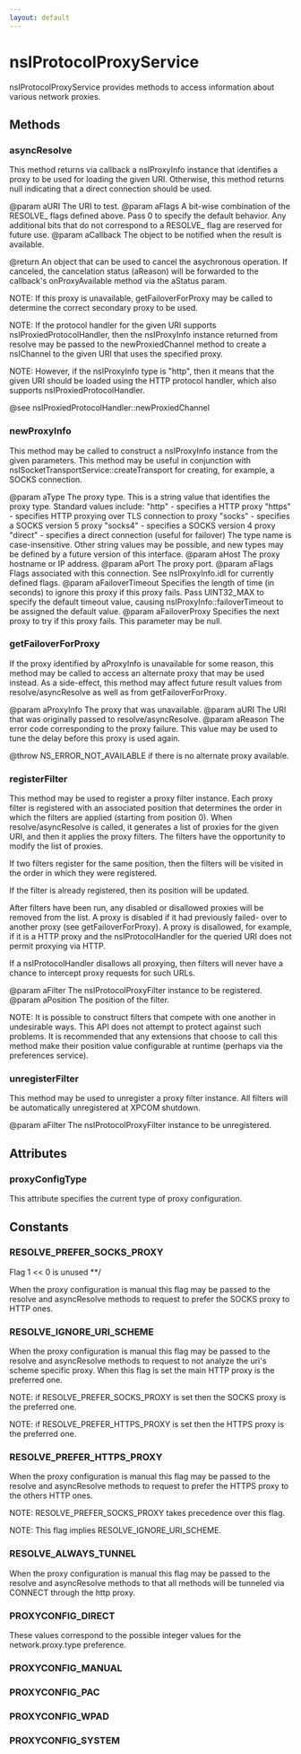 ```yaml
---
layout: default
---
```


# nsIProtocolProxyService #

nsIProtocolProxyService provides methods to access information about
various network proxies.


## Methods ##

### asyncResolve ###

This method returns via callback a nsIProxyInfo instance that identifies
a proxy to be used for loading the given URI.  Otherwise, this method returns
null indicating that a direct connection should be used.

@param aURI
       The URI to test.
@param aFlags
       A bit-wise combination of the RESOLVE_ flags defined above.  Pass
       0 to specify the default behavior.  Any additional bits that do
       not correspond to a RESOLVE_ flag are reserved for future use.
@param aCallback
       The object to be notified when the result is available.

@return An object that can be used to cancel the asychronous operation.
        If canceled, the cancelation status (aReason) will be forwarded
        to the callback's onProxyAvailable method via the aStatus param.

NOTE: If this proxy is unavailable, getFailoverForProxy may be called
to determine the correct secondary proxy to be used.

NOTE: If the protocol handler for the given URI supports
nsIProxiedProtocolHandler, then the nsIProxyInfo instance returned from
resolve may be passed to the newProxiedChannel method to create a
nsIChannel to the given URI that uses the specified proxy.

NOTE: However, if the nsIProxyInfo type is "http", then it means that
the given URI should be loaded using the HTTP protocol handler, which
also supports nsIProxiedProtocolHandler.

@see nsIProxiedProtocolHandler::newProxiedChannel 


### newProxyInfo ###

This method may be called to construct a nsIProxyInfo instance from
the given parameters.  This method may be useful in conjunction with
nsISocketTransportService::createTransport for creating, for example,
a SOCKS connection.

@param aType
       The proxy type.  This is a string value that identifies the proxy
       type.  Standard values include:
         "http"    - specifies a HTTP proxy
         "https"   - specifies HTTP proxying over TLS connection to proxy
         "socks"   - specifies a SOCKS version 5 proxy
         "socks4"  - specifies a SOCKS version 4 proxy
         "direct"  - specifies a direct connection (useful for failover)
       The type name is case-insensitive.  Other string values may be
       possible, and new types may be defined by a future version of
       this interface.
@param aHost
       The proxy hostname or IP address.
@param aPort
       The proxy port.
@param aFlags
       Flags associated with this connection.  See nsIProxyInfo.idl
       for currently defined flags.
@param aFailoverTimeout
       Specifies the length of time (in seconds) to ignore this proxy if
       this proxy fails.  Pass UINT32_MAX to specify the default
       timeout value, causing nsIProxyInfo::failoverTimeout to be
       assigned the default value.
@param aFailoverProxy
       Specifies the next proxy to try if this proxy fails.  This
       parameter may be null.


### getFailoverForProxy ###

If the proxy identified by aProxyInfo is unavailable for some reason,
this method may be called to access an alternate proxy that may be used
instead.  As a side-effect, this method may affect future result values
from resolve/asyncResolve as well as from getFailoverForProxy.

@param aProxyInfo
       The proxy that was unavailable.
@param aURI
       The URI that was originally passed to resolve/asyncResolve.
@param aReason
       The error code corresponding to the proxy failure.  This value
       may be used to tune the delay before this proxy is used again.

@throw NS_ERROR_NOT_AVAILABLE if there is no alternate proxy available.


### registerFilter ###

This method may be used to register a proxy filter instance.  Each proxy
filter is registered with an associated position that determines the
order in which the filters are applied (starting from position 0).  When
resolve/asyncResolve is called, it generates a list of proxies for the
given URI, and then it applies the proxy filters.  The filters have the
opportunity to modify the list of proxies.

If two filters register for the same position, then the filters will be
visited in the order in which they were registered.

If the filter is already registered, then its position will be updated.

After filters have been run, any disabled or disallowed proxies will be
removed from the list.  A proxy is disabled if it had previously failed-
over to another proxy (see getFailoverForProxy).  A proxy is disallowed,
for example, if it is a HTTP proxy and the nsIProtocolHandler for the
queried URI does not permit proxying via HTTP.

If a nsIProtocolHandler disallows all proxying, then filters will never
have a chance to intercept proxy requests for such URLs.

@param aFilter
       The nsIProtocolProxyFilter instance to be registered.
@param aPosition
       The position of the filter.

NOTE: It is possible to construct filters that compete with one another
in undesirable ways.  This API does not attempt to protect against such
problems.  It is recommended that any extensions that choose to call
this method make their position value configurable at runtime (perhaps
via the preferences service).


### unregisterFilter ###

This method may be used to unregister a proxy filter instance.  All
filters will be automatically unregistered at XPCOM shutdown.

@param aFilter
       The nsIProtocolProxyFilter instance to be unregistered.


## Attributes ##

### proxyConfigType ###

This attribute specifies the current type of proxy configuration.


## Constants ##

### RESOLVE_PREFER_SOCKS_PROXY ###
 Flag 1 << 0 is unused **/

When the proxy configuration is manual this flag may be passed to the
resolve and asyncResolve methods to request to prefer the SOCKS proxy
to HTTP ones.


### RESOLVE_IGNORE_URI_SCHEME ###

When the proxy configuration is manual this flag may be passed to the
resolve and asyncResolve methods to request to not analyze the uri's
scheme specific proxy. When this flag is set the main HTTP proxy is the
preferred one.

NOTE: if RESOLVE_PREFER_SOCKS_PROXY is set then the SOCKS proxy is
      the preferred one.

NOTE: if RESOLVE_PREFER_HTTPS_PROXY is set then the HTTPS proxy
      is the preferred one.


### RESOLVE_PREFER_HTTPS_PROXY ###

When the proxy configuration is manual this flag may be passed to the
resolve and asyncResolve methods to request to prefer the HTTPS proxy
to the others HTTP ones.

NOTE: RESOLVE_PREFER_SOCKS_PROXY takes precedence over this flag.

NOTE: This flag implies RESOLVE_IGNORE_URI_SCHEME.


### RESOLVE_ALWAYS_TUNNEL ###

When the proxy configuration is manual this flag may be passed to the
resolve and asyncResolve methods to that all methods will be tunneled via
CONNECT through the http proxy.


### PROXYCONFIG_DIRECT ###

These values correspond to the possible integer values for the
network.proxy.type preference.


### PROXYCONFIG_MANUAL ###

### PROXYCONFIG_PAC ###

### PROXYCONFIG_WPAD ###

### PROXYCONFIG_SYSTEM ###
